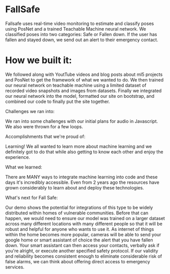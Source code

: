 # FallSafe

Fallsafe uses real-time video monitoring to estimate and classify poses using PosNet and a trained Teachable Machine neural network. We classified poses into two categories: Safe or Fallen down. If the user has fallen and stayed down, we send out an alert to their emergency contact.


# How we built it: #

We followed along with YoutTube videos and blog posts about ml5 projects and PosNet to get the framework of what we wanted to do. We then trained our neural network on teachable machine using a limited dataset of recorded video snapshots and images from datasets. Finally we integrated our neural network into the model, formatted our site on bootstrap, and combined our code to finally put the site together.

Challenges we ran into:

We ran into some challenges with our initial plans for audio in Javascript. We also were thrown for a few loops.

Accomplishments that we're proud of:

Learning! We all wanted to learn more about machine learning and we definitely got to do that while also getting to know each other and enjoy the experience.

What we learned:

There are MANY ways to integrate machine learning into code and these days it's incredibly accessible. Even from 2 years ago the resources have grown considerably to learn about and deploy these technologies.

What's next for Fall Safe:

Our demo shows the potential for integrations of this type to be widely distributed within homes of vulnerable communities. Before that can happen, we would need to ensure our model was trained on a larger dataset across many different locations with many different people so that it will be robust and helpful for anyone who wants to use it. As internet of things within the home becomes more popular, cameras will be able to send your google home or smart assistant of choice the alert that you have fallen down. Your smart assistant can then access your contacts, verbally ask if you're alright, or execute another specified safety protocol. If our validity and reliability becomes consistent enough to eliminate considerable risk of false alarms, we can think about offering direct access to emergency services.
